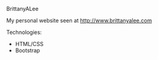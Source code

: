 BrittanyALee

My personal website seen at http://www.brittanyalee.com

Technologies:
* HTML/CSS
* Bootstrap